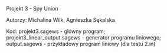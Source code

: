 Projekt 3 - Spy Union

Autorzy: Michalina Wilk, Agnieszka Sękalska

Kod:  projekt3.sagews - główny program; <br />
      projekt3_linear_output.sagews - generator programu liniowego; <br />
      output.sagews - przykładowy program liniowy (dla testu 2.in) <br />
